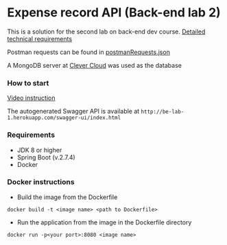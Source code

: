 # Expense record API (Back-end lab 2)

This is a solution for the second lab on back-end dev course. [Detailed technical requirements](https://docs.google.com/document/d/1skjB5xCCUd8dcSO2EaGciz2iBYjc3fxmVKKcqf0Zznc/edit) 

Postman requests can be found in [postmanRequests.json](postmanRequests.json)

A MongoDB server at [Clever Cloud](https://www.clever-cloud.com/) was used as the database
### How to start
[Video instruction](https://drive.google.com/file/d/17hC29hxif4vG_UZfcoSTCujOsIAUMe7T/view?usp=sharing)

The autogenerated Swagger API is available at ``` http://be-lab-1.herokuapp.com/swagger-ui/index.html ```


### Requirements
- JDK 8 or higher
- Spring Boot (v.2.7.4)
- Docker

### Docker instructions
- Build the image from the Dockerfile
```
docker build -t <image name> <path to Dockerfile>
```
- Run the application from the image in the Dockerfile directory
```
docker run -p<your port>:8080 <image name>
```

